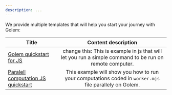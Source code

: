 ```yaml
---
description: ...
---
```



We provide multiple templates that will help you start your journey with Golem:

|Title                  |   Content  description  |
|-----------------------|:----------------------------------------:|
|[Golem quickstart for JS](js_quickstart.md) | change this: This is example in js that will let you run a simple command to be run on remote computer.|
|[Paralell computation JS quickstart](run_your_code.md)| This example will show you how to run your computations coded in `worker.mjs` file parallely on Golem.|

